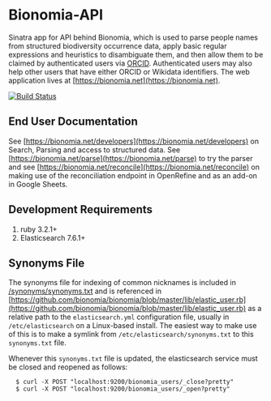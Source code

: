 # Bionomia-API
Sinatra app for API behind Bionomia, which is used to parse people names from structured biodiversity occurrence data, apply basic regular expressions and heuristics to disambiguate them, and then allow them to be claimed by authenticated users via [ORCID](https://orcid.org). Authenticated users may also help other users that have either ORCID or Wikidata identifiers. The web application lives at [https://bionomia.net](https://bionomia.net).

[![Build Status](https://github.com/bionomia/bionomia-api/actions/workflows/ruby.yml/badge.svg)](https://github.com/bionomia/bionomia-api/actions)

## End User Documentation

See [https://bionomia.net/developers](https://bionomia.net/developers) on Search, Parsing and access to structured data. See [https://bionomia.net/parse](https://bionomia.net/parse) to try the parser and see [https://bionomia.net/reconcile](https://bionomia.net/reconcile) on making use of the reconciliation  endpoint in OpenRefine and as an add-on in Google Sheets.

## Development Requirements

1. ruby 3.2.1+
2. Elasticsearch 7.6.1+

## Synonyms File

The synonyms file for indexing of common nicknames is included in [/synonyms/synonyms.txt](synonyms/synonyms.txt) and is referenced in [https://github.com/bionomia/bionomia/blob/master/lib/elastic_user.rb](https://github.com/bionomia/bionomia/blob/master/lib/elastic_user.rb) as a relative path to the `elasticsearch.yml` configuration file, usually in `/etc/elasticsearch` on a Linux-based install. The easiest way to make use of this is to make a symlink from `/etc/elasticsearch/synonyms.txt` to this `synonyms.txt` file.

Whenever this `synonyms.txt` file is updated, the elasticsearch service must be closed and reopened as follows:

      $ curl -X POST "localhost:9200/bionomia_users/_close?pretty"
      $ curl -X POST "localhost:9200/bionomia_users/_open?pretty"
